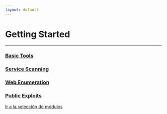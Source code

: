 ```yaml
---
layout: default
---
```

# Getting Started
---
### [Basic Tools](GettingStarted/BasicTools.md)
### [Service Scanning](GettingStarted/ServiceScanning.md)
### [Web Enumeration](GettingStarted/WebEnumeration.md)
### [Public Exploits](GettingStarted/PublicExploits.md)

[Ir a la selección de módulos](./HTBAcademy.md)
